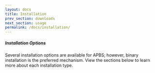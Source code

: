 ```yaml
---
layout: docs
title: Installation
prev_section: downloads
next_section: usage
permalink: /docs/installation/
---
```


<div class="note info">
  <h5>Installation Options</h5>
  <p>
    Several installation options are available for APBS; however, binary installation is the preferred mechanism.
View the sections below to learn more about each installation type.
  </p>
</div>

